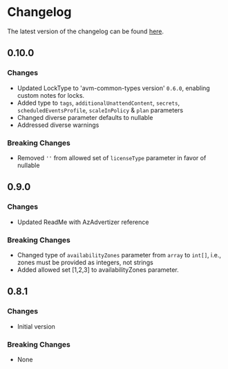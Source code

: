 # Changelog

The latest version of the changelog can be found [here](https://github.com/Azure/bicep-registry-modules/blob/main/avm/res/compute/virtual-machine-scale-set/CHANGELOG.md).

## 0.10.0

### Changes

- Updated LockType to 'avm-common-types version' `0.6.0`, enabling custom notes for locks.
- Added type to `tags`, `additionalUnattendContent`, `secrets`, `scheduledEventsProfile`, `scaleInPolicy` & `plan` parameters
- Changed diverse parameter defaults to nullable
- Addressed diverse warnings

### Breaking Changes

- Removed `''`  from allowed set of `licenseType` parameter in favor of nullable

## 0.9.0

### Changes

- Updated ReadMe with AzAdvertizer reference

### Breaking Changes

- Changed type of `availabilityZones` parameter from `array` to `int[]`, i.e., zones must be provided as integers, not strings
- Added allowed set [1,2,3] to availabilityZones parameter.

## 0.8.1

### Changes

- Initial version

### Breaking Changes

- None
